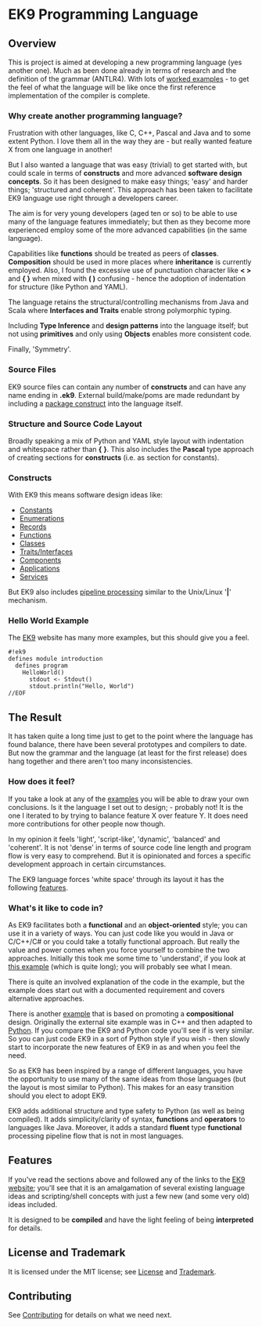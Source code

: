 # EK9 Programming Language

## Overview
This is project is aimed at developing a new programming language (yes another one).
Much as been done already in terms of research and the definition of the grammar (ANTLR4).
With lots of [worked examples](https://www.ek9lang.org/index.html#examples) - to get the
feel of what the language will be like once the first reference implementation of the compiler is complete.

### Why create another programming language?
Frustration with other languages, like C, C++, Pascal and Java and to some extent Python. I love them all in
the way they are - but really wanted feature X from one language in another!

But I also wanted a language that was easy (trivial) to get started with, but could scale in terms of **constructs** and
more advanced **software design concepts**. So it has been designed to make easy things; 'easy' and harder things; 'structured and coherent'.
This approach has been taken to facilitate EK9 language use right through a developers career.

The aim is for very young developers (aged ten or so) to be able to use many of the language features immediately; but then as they become
more experienced employ some of the more advanced capabilities (in the same language).

Capabilities like **functions** should be treated as peers of **classes**.
**Composition** should be used in more places where **inheritance** is currently employed.
Also, I found the excessive use of punctuation character like **< >** and **{ }** when mixed with **( )** confusing -
hence the adoption of indentation for structure (like Python and YAML). 

The language retains the structural/controlling mechanisms from Java and Scala where **Interfaces and Traits** enable strong polymorphic typing.

Including **Type Inference** and **design patterns** into the language itself; but not using **primitives** and only
using **Objects** enables more consistent code.

Finally, 'Symmetry'.

### Source Files
EK9 source files can contain any number of **constructs** and can have any name ending in **.ek9**.
External build/make/poms are made redundant by including a [package construct](https://www.ek9lang.org/packaging.html) into the language itself.

### Structure and Source Code Layout
Broadly speaking a mix of Python and YAML style layout with indentation and whitespace rather than **{** **}**. This also
includes the **Pascal** type approach of creating sections for **constructs** (i.e. as section for constants).

### Constructs
With EK9 this means software design ideas like:
  - [Constants](https://www.ek9lang.org/constants.html)
  - [Enumerations](https://www.ek9lang.org/enumerations.html)  
  - [Records](https://www.ek9lang.org/records.html)    
  - [Functions](https://www.ek9lang.org/functions.html)    
  - [Classes](https://www.ek9lang.org/classes.html)    
  - [Traits/Interfaces](https://www.ek9lang.org/traits.html)    
  - [Components](https://www.ek9lang.org/components.html)    
  - [Applications](https://www.ek9lang.org/dependencyInjection.html)
  - [Services](https://www.ek9lang.org/webServices.html)

But EK9 also includes [pipeline processing](https://www.ek9lang.org/streamsAndPipelines.html)  similar to the Unix/Linux '**|**' mechanism.

### Hello World Example
The [EK9](https://www.ek9lang.org) website has many more examples, but this should give you a feel.
```
#!ek9
defines module introduction
  defines program
    HelloWorld()
      stdout <- Stdout()
      stdout.println("Hello, World")
//EOF
```

## The Result
It has taken quite a long time just to get to the point where the language has found balance, there have been several prototypes
and compilers to date. But now the grammar and the language (at least for the first release) does hang together and there aren't too many inconsistencies.

### How does it feel?
If you take a look at any of the [examples](https://www.ek9lang.org/index.html#examples) you will be able to draw your own
conclusions. Is it the language I set out to design; - probably not! It is the one I iterated to by trying to balance feature X over feature Y. It does need more contributions for other people now though.

In my opinion it feels 'light', 'script-like', 'dynamic', 'balanced' and 'coherent'. It is not 'dense' in terms of source code
line length and program flow is very easy to comprehend. But it is opinionated and forces a specific development approach in
certain circumstances.

The EK9 language forces 'white space' through its layout it has the following
[features](https://www.ek9lang.org/introduction.html#main_features).

### What's it like to code in?
As EK9 facilitates both a **functional** and an **object-oriented** style; you can use it in a variety of ways. You can just code like
you would in Java or C/C++/C# or you could take a totally functional approach. But really the value and power comes when you force
yourself to combine the two approaches. Initially this took me some time to 'understand', if you look at
[this example](https://www.ek9lang.org/standardTypes.html#worked_example) (which is quite long); you will probably see what I mean.

There is quite an involved explanation of the code in the example, but the example does start out with a documented requirement and covers
alternative approaches.

There is another [example](https://www.ek9lang.org/composition.html/composition_example) that is based on promoting a
**compositional** design. Originally the external site example was in C++ and then adapted to
[Python](https://realpython.com/inheritance-composition-python/). If you compare the EK9 and Python code you'll see if is very
similar. So you can just code EK9 in a sort of Python style if you wish - then slowly start to incorporate the new features of EK9 in as and when you feel the need.

So as EK9 has been inspired by a range of different languages, you have the opportunity to use many of the same ideas from those
languages (but the layout is most similar to Python). This makes for an easy transition should you elect to adopt EK9.

EK9 adds additional structure and type safety to Python (as well as being compiled). It adds simplicity/clarity of syntax, 
**functions** and **operators** to languages like Java. Moreover, it adds a standard **fluent** type **functional** processing
pipeline flow that is not in most languages.

## Features
If you've read the sections above and followed any of the links to the [EK9 website](https://www.ek9lang.org); you'll see that
it is an amalgamation of several existing language ideas and scripting/shell concepts with just a few new (and some very old) ideas included.

It is designed to be **compiled** and have the light feeling of being **interpreted** for details.

## License and Trademark
It is licensed under the MIT license; see [License](https://www.ek9lang.org/LICENSE.txt) and
[Trademark](https://www.ek9lang.org/tradeMarkPolicy.html).

## Contributing

See [Contributing](CONTRIBUTING.md) for details on what we need next.